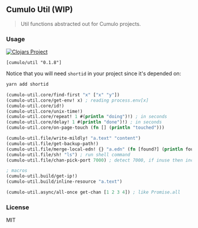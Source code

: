 
Cumulo Util (WIP)
------

> Util functions abstracted out for Cumulo projects.

### Usage

[![Clojars Project](https://img.shields.io/clojars/v/cumulo/util.svg)](https://clojars.org/cumulo/util)

```edn
[cumulo/util "0.1.8"]
```

Notice that you will need `shortid` in your project since it's depended on:

```bash
yarn add shortid
```

```clojure
(cumulo-util.core/find-first "x" ["x" "y"])
(cumulo-util.core/get-env! x) ; reading process.env[x]
(cumulo-util.core/id!)
(cumulo-util.core/unix-time!)
(cumulo-util.core/repeat! 1 #(println "doing")!) ; in seconds
(cumulo-util.core/delay! 1 #(println "done")!) ; in seconds
(cumulo-util.core/on-page-touch (fn [] (println "touched")))

(cumulo-util.file/write-mildly! "a.text" "content")
(cumulo-util.file/get-backup-path!)
(cumulo-util.file/merge-local-edn! {} "a.edn" (fn [found?] (println found?)))
(cumulo-util.file/sh! "ls") ; run shell command
(cumulo-util.file/chan-pick-port 7000) ; detect 7000, if inuse then inc the port

; macros
(cumulo-util.build/get-ip!)
(cumulo-util.build/inline-resource "a.text")

(cumulo-util.async/all-once get-chan [1 2 3 4]) ; like Promise.all
```

### License

MIT
